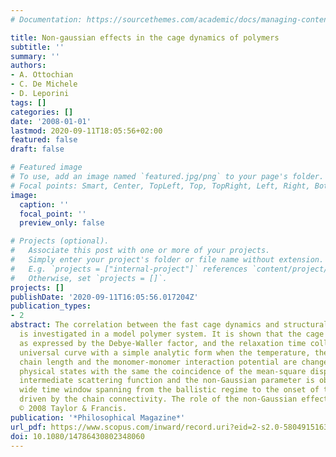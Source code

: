 ```yaml
---
# Documentation: https://sourcethemes.com/academic/docs/managing-content/

title: Non-gaussian effects in the cage dynamics of polymers
subtitle: ''
summary: ''
authors:
- A. Ottochian
- C. De Michele
- D. Leporini
tags: []
categories: []
date: '2008-01-01'
lastmod: 2020-09-11T18:05:56+02:00
featured: false
draft: false

# Featured image
# To use, add an image named `featured.jpg/png` to your page's folder.
# Focal points: Smart, Center, TopLeft, Top, TopRight, Left, Right, BottomLeft, Bottom, BottomRight.
image:
  caption: ''
  focal_point: ''
  preview_only: false

# Projects (optional).
#   Associate this post with one or more of your projects.
#   Simply enter your project's folder or file name without extension.
#   E.g. `projects = ["internal-project"]` references `content/project/deep-learning/index.md`.
#   Otherwise, set `projects = []`.
projects: []
publishDate: '2020-09-11T16:05:56.017204Z'
publication_types:
- 2
abstract: The correlation between the fast cage dynamics and structural relaxation
  is investigated in a model polymer system. It is shown that the cage vibration amplitude,
  as expressed by the Debye-Waller factor, and the relaxation time collapse on a single
  universal curve with a simple analytic form when the temperature, the density, the
  chain length and the monomer-monomer interaction potential are changed. For the
  physical states with the same the coincidence of the mean-square displacement, the
  intermediate scattering function and the non-Gaussian parameter is observed in a
  wide time window spanning from the ballistic regime to the onset of the Rouse dynamics
  driven by the chain connectivity. The role of the non-Gaussian effects is discussed.
  © 2008 Taylor & Francis.
publication: '*Philosophical Magazine*'
url_pdf: https://www.scopus.com/inward/record.uri?eid=2-s2.0-58049151630&doi=10.1080%2f14786430802348060&partnerID=40&md5=59ed8a111e402a53a3d729585cfa569f
doi: 10.1080/14786430802348060
---
```

